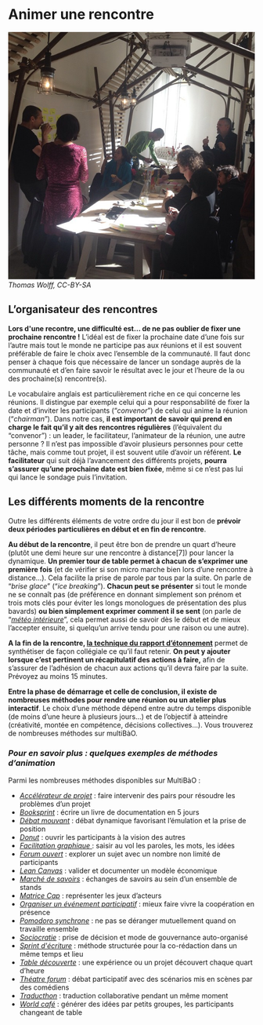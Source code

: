 # Animer une rencontre 

![animer](https://github.com/coop-group/animer_communaute_1h_semaine/blob/master/media/animer_rencontres.jpg)
*Thomas Wolff, CC-BY-SA*

## L’organisateur des rencontres

**Lors d'une recontre, une difficulté est… de ne pas oublier de fixer une prochaine rencontre !** L’idéal est de fixer la prochaine date d’une fois sur l’autre mais tout le monde ne participe pas aux réunions et il est souvent préférable de faire le choix avec l’ensemble de la communauté. Il faut donc penser à chaque fois que nécessaire de lancer un sondage auprès de la communauté et d’en faire savoir le résultat avec le jour et l’heure de la ou des prochaine(s) rencontre(s).

Le vocabulaire anglais est particulièrement riche en ce qui concerne les réunions. Il distingue par exemple celui qui a pour responsabilité de fixer la date et d’inviter les participants (“*convenor*”) de celui qui anime la réunion (“*chairman*”). Dans notre cas, **il est important de savoir qui prend en charge le fait qu’il y ait des rencontres régulières** (l’équivalent du “convenor”) : un leader, le facilitateur, l’animateur de la réunion, une autre personne ? Il n’est pas impossible d’avoir plusieurs personnes pour cette tâche, mais comme tout projet, il est souvent utile d’avoir un référent. **Le facilitateur** qui suit déjà l’avancement des différents projets, **pourra s’assurer qu’une prochaine date est bien fixée**, même si ce n’est pas lui qui lance le sondage puis l’invitation.

## Les différents moments de la rencontre

Outre les différents éléments de votre ordre du jour il est bon de **prévoir deux périodes particulières en début et en fin de rencontre**.

**Au début de la rencontre**, il peut être bon de prendre un quart d’heure (plutôt une demi heure sur une rencontre à distance[7]) pour lancer la dynamique. **Un premier tour de table permet à chacun de s’exprimer une première fois** (et de vérifier si son micro marche bien lors d’une rencontre à distance...). Cela facilite la prise de parole par tous par la suite. On parle de “*brise glace*” (“*ice breaking*”). **Chacun peut se présenter** si tout le monde ne se connaît pas (de préférence en donnant simplement son prénom et trois mots clés pour éviter les longs monologues de présentation des plus bavards) **ou bien simplement exprimer comment il se sent** (on parle de “[*météo intérieure*](http://www.multibao.org/multibao/contributions/contributions/meteo_interieure.md)”, cela permet aussi de savoir dès le début et de mieux l’accepter ensuite, si quelqu’un arrive tendu pour une raison ou une autre).

**A la fin de la rencontre, [la technique du rapport d’étonnement](http://multibao.org/coop-group/animer_communaute_1h_semaine/organiser_rencontres/prendre_notes.md)** permet de synthétiser de façon collégiale ce qu’il faut retenir. **On peut y ajouter lorsque c’est pertinent un récapitulatif des actions à faire,** afin de s’assurer de l’adhésion de chacun aux actions qu’il devra faire par la suite. Prévoyez au moins 15 minutes.

**Entre la phase de démarrage et celle de conclusion, il existe de nombreuses méthodes pour rendre une réunion ou un atelier plus interactif**. Le choix d’une méthode dépend entre autre du temps disponible (de moins d’une heure à plusieurs jours…) et de l’objectif à atteindre (créativité, montée en compétence, décisions collectives…). Vous trouverez de nombreuses méthodes sur multiBàO.

### ***Pour en savoir plus : quelques exemples de méthodes d’animation***                                                            
Parmi les nombreuses méthodes disponibles sur MultiBàO :
* [*Accélérateur de projet*](http://www.multibao.org/multibao/contributions/contributions/accelerateur_de_projets.md) : faire intervenir des pairs pour résoudre les problèmes d’un projet
* [*Booksprint*](http://www.multibao.org/lilianricaud/travail-en-reseau/BookSprint.md) : écrire un livre de documentation en 5 jours
* [*Débat mouvant*](http://www.multibao.org/multibao/contributions/contributions/debat_mouvant.md) : débat dynamique favorisant l’émulation et la prise de position
* [*Donut*](http://www.multibao.org/reseautransitionwb/reseau_transition/contributions/donut.md) : ouvrir les participants à la vision des autres
* [*Facilitation graphique*](http://www.multibao.org/multibao/contributions/contributions/facilitation_graphique.md)[ ](http://www.multibao.org/multibao/contributions/contributions/facilitation_graphique.md) : saisir au vol les paroles, les mots, les idées
* [*Forum ouvert*](http://www.multibao.org/multibao/contributions/contributions/forum_ouvert.md) : explorer un sujet avec un nombre non limité de participants
* [*Lean Canvas*](http://www.multibao.org/wolffthomas/perles_gestion_projets/contributions/Lean_canvas.md) : valider et documenter un modèle économique
* [*Marché de savoirs*](http://www.multibao.org/multibao/contributions/contributions/collectif_chiendent/marche_savoirs.md) : échanges de savoirs au sein d’un ensemble de stands
* [*Matrice Cap*](http://www.multibao.org/multibao/contributions/contributions/cpcoop/sociocratie.md) : représenter les jeux d’acteurs
* [*Organiser un événement participatif*](http://www.multibao.org/supagroflorac/cooptic/contributions/metho_organiser_evenement_participatif.md) : mieux faire vivre la coopération en présence  
* [*Pomodoro synchrone*](http://www.multibao.org/lilianricaud/travail-en-reseau/Pomodoro_Synchrone.md) : ne pas se déranger mutuellement quand on travaille ensemble
* [*Sociocratie*](http://www.multibao.org/multibao/contributions/contributions/cpcoop/sociocratie.md) : prise de décision et mode de gouvernance auto-organisé
* [*Sprint d'écriture*](http://www.multibao.org/multibao/contributions/contributions/sprint_ecriture.md) : méthode structurée pour la co-rédaction dans un même temps et lieu
* [*Table découverte*](http://www.multibao.org/lilianricaud/travail-en-reseau/Tables_de_découverte.md) : une expérience ou un projet découvert chaque quart d’heure
* [*Théatre forum*](http://www.multibao.org/multibao/contributions/contributions/theatre_forum.md) : débat participatif avec des scénarios mis en scènes par des comédiens
* [*Traducthon*](http://www.multibao.org/lilianricaud/Minga/Traducthon.md) : traduction collaborative pendant un même moment
* [*World café*](http://www.multibao.org/multibao/contributions/contributions/world_cafe.md) : générer des idées par petits groupes, les participants changeant de table
